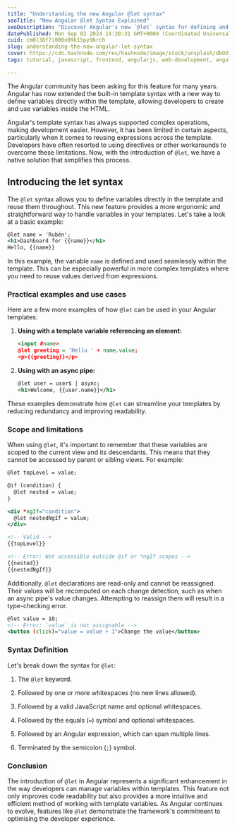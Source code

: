 ```yaml
---
title: "Understanding the new Angular @let syntax"
seoTitle: "New Angular @let Syntax Explained"
seoDescription: "Discover Angular's new `@let` syntax for defining and using template variables, enhancing readability and reducing redundancy in your code"
datePublished: Mon Sep 02 2024 14:20:31 GMT+0000 (Coordinated Universal Time)
cuid: cm0l38f7i000n09k15py96rch
slug: understanding-the-new-angular-let-syntax
cover: https://cdn.hashnode.com/res/hashnode/image/stock/unsplash/dbOV1qSiL-c/upload/24705aca31ebda01ffaf9fa86a46a5bf.jpeg
tags: tutorial, javascript, frontend, angularjs, web-development, angular, webdev, typescript, frontend-development

---
```


The Angular community has been asking for this feature for many years. Angular has now extended the built-in template syntax with a new way to define variables directly within the template, allowing developers to create and use variables inside the HTML.

Angular's template syntax has always supported complex operations, making development easier. However, it has been limited in certain aspects, particularly when it comes to reusing expressions across the template. Developers have often resorted to using directives or other workarounds to overcome these limitations. Now, with the introduction of `@let`, we have a native solution that simplifies this process.

## Introducing the let syntax

The `@let` syntax allows you to define variables directly in the template and reuse them throughout. This new feature provides a more ergonomic and straightforward way to handle variables in your templates. Let's take a look at a basic example:

```xml
@let name = 'Rubén';
<h1>Dashboard for {{name}}</h1>
Hello, {{name}}
```

In this example, the variable `name` is defined and used seamlessly within the template. This can be especially powerful in more complex templates where you need to reuse values derived from expressions.

### Practical examples and use cases

Here are a few more examples of how `@let` can be used in your Angular templates:

1. **Using with a template variable referencing an element:**
    
    ```xml
    <input #name>
    @let greeting = 'Hello ' + name.value;
    <p>{{greeting}}</p>
    ```
    
2. **Using with an async pipe:**
    
    ```xml
    @let user = user$ | async;
    <h1>Welcome, {{user.name}}</h1>
    ```
    

These examples demonstrate how `@let` can streamline your templates by reducing redundancy and improving readability.

### Scope and limitations

When using `@let`, it's important to remember that these variables are scoped to the current view and its descendants. This means that they cannot be accessed by parent or sibling views. For example:

```xml
@let topLevel = value;

@if (condition) {
  @let nested = value;
}

<div *ngIf="condition">
  @let nestedNgIf = value;
</div>

<!-- Valid -->
{{topLevel}}

<!-- Error: Not accessible outside @if or *ngIf scopes -->
{{nested}}
{{nestedNgIf}}
```

Additionally, `@let` declarations are read-only and cannot be reassigned. Their values will be recomputed on each change detection, such as when an async pipe's value changes. Attempting to reassign them will result in a type-checking error.

```xml
@let value = 10;
<!-- Error: `value` is not assignable -->
<button (click)="value = value + 1">Change the value</button>
```

### Syntax Definition

Let's break down the syntax for `@let`:

1. The `@let` keyword.
    
2. Followed by one or more whitespaces (no new lines allowed).
    
3. Followed by a valid JavaScript name and optional whitespaces.
    
4. Followed by the equals (`=`) symbol and optional whitespaces.
    
5. Followed by an Angular expression, which can span multiple lines.
    
6. Terminated by the semicolon (`;`) symbol.
    

### Conclusion

The introduction of `@let` in Angular represents a significant enhancement in the way developers can manage variables within templates. This feature not only improves code readability but also provides a more intuitive and efficient method of working with template variables. As Angular continues to evolve, features like `@let` demonstrate the framework's commitment to optimising the developer experience.